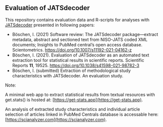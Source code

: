 ## Evaluation of JATSdecoder
This repository contains evaluation data and R-scripts for analyses with [JATSdecoder](https://github.com/ingmarboeschen/JATSdecoder) presented in following papers:
- Böschen, I. (2021) Software review: The JATSdecoder package—extract metadata, abstract and sectioned text from NISO-JATS coded XML documents; Insights to PubMed central’s open access database. Scientometrics. https://doi.org/10.1007/s11192-021-04162-z
- Böschen, I. (2021). Evaluation of JATSdecoder as an automated text extraction tool for statistical results in scientific reports. Scientific Reports **11**, 19525. https://doi.org/10.1038/s41598-021-98782-3
- Böschen, I. (submitted) Extraction of methodological study characteristics with JATSdecoder. An evaluation study.
 
Note: 

A minimal web app to extract statistical results from textual resources with get.stats() is hosted at:
[https://get-stats.app](https://get-stats.app).


An analysis of extracted study characteristics and individual article selection of articles linked in PubMed Centrals database is accessable here:
[https://scianalyzer.com](https://scianalyzer.com).
